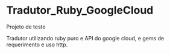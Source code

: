 # Tradutor_Ruby_GoogleCloud

Projeto de teste

Tradutor utilizando ruby puro e API do google cloud, e gems de requerimento e uso http.
